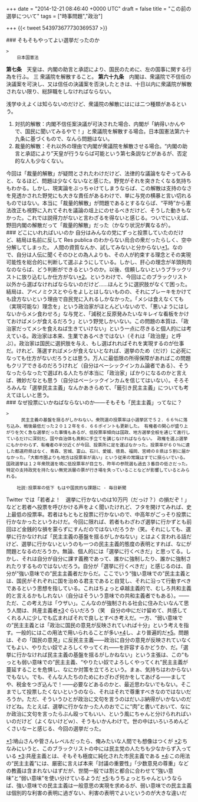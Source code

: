 
+++
date = "2014-12-21 08:46:40 +0000 UTC"
draft = false
title = "この前の選挙について"
tags = ["時事問題","政治"]

+++
{{< tweet 543973677730369537 >}}<br/>


<div class="section">
    ### そもそもやってよい選挙だったのか
    
    >
        日本国憲法
**第七条**　天皇は、内閣の助言と承認により、国民のために、左の国事に関する行為を行ふ。
三 衆議院を解散すること。
**第六十九条**　内閣は、衆議院で不信任の決議案を可決し、又は信任の決議案を否決したときは、十日以内に衆議院が解散されない限り、総辞職をしなければならない。

    
浅学ゆえよくは知らないのだけど、衆議院の解散にはには二つ種類があるという。

<ol>
<li>対抗的解散：内閣不信任案決議が可決された場合、内閣が「納得いかんやで、国民に聞いてみるやで！」と衆議院を解散する場合。日本国憲法第六十九条に基づくもので、なんら問題はない。</li>
<li>裁量的解散：それ以外の理由で内閣が衆議院を解散させる場合。“内閣の助言と承認により”天皇が行うならば可能という第七条説などがあるが、否定的な人も少なくない。</li>
</ol>今回は「裁量的解散」が疑問とされたわけだけど、法律的な議論をなぞってみると、なるほど、問題は少なくないなと感じた。野党がそれを突きたくなる気持ちもわかる。しかし、現実論をぶっちゃけてしまうならば、この解散は支持のなさを見透かされた野党にも大きな責任があるわけで、単に与党の横暴と言い切れるものではない。本当に「裁量的解散」が問題であるとするならば、“平時”から憲法改正も視野に入れてそれを議論の俎上にのせるべきだけど、そうした動きもなかった。これでは説得力がないと言わざるを得ないと感じる。ついでにいえば、野田内閣の解散だって「裁量的解散」だった（かなり状況が異なるが）。

</div>
<div class="section">
    ### どこにいれればいいのか
    自分はみんなの党にずっと投票していたのだけど、結局は名前に反して Res publica のわからない烏合の衆だったらしく、空中分解してしまった。 人間の資質なんか、試してみないと分からない<a href="#f-e75dd209" name="fn-e75dd209" title="鳩山さんや菅さんレベルだったら、俺みたいな人間でも想像はつくが">*1</a>。なので、自分は人伝に聞くそのひとの為人よりも、その人が約束する理念とその実現可能性を総合的に判断して選ぶようにしている。しかし、肝心の理念が羊頭狗肉なのならば、どう判断ができるというのか。以後、信頼しないというブラックリストに放り込むしか仕方がない<a href="#f-e324affe" name="fn-e324affe" title="ちなみにいうと、このブラックリストの中には民主党の人たちも少なからず入っている">*2</a>。というわけで、今回はこのブラックリスト以外から選ばなければならないのだけど……ほんとうに選択肢がなくて困った。結局は、アベノミクスとやらをよしとはしないものの、それにブレーキをかけても詮方ないという理由で自民党に入れるしかなかった。「メシは食えなくても（実現可能な）理念を」という政治家がほとんどいないので、「悪いようにはしないからメシ食わせろ」な与党と、「減税と反原発みたいなキレイな看板をかけておけばメシが食えるだろう」という野党しかいない。この問題の本質は、「政治家だってメシを食えねば生きていけない」という一点に尽きると個人的には考えている。政治家は本来、生業であるべきではない（それは「政治屋」と呼ぶ）。政治家は国民に選択肢を与え、もし選ばれればそれを実現するのが仕事だ。けれど、落選すればメシが食えないとなれば、選挙のため（だけ）に必死になっても仕方がないだろうとは思う。万人に最低限の所得保障があればこの問題もクリアできるのだろうけれど（自分はベーシックインカム論者である）、そうなったらなったで選ばれる人たちが本当に「政治家」ばかりになるのかと言えば、微妙だなとも思う（自分はベーシックインカムを信じてはいない）。そろそろみんな「選挙民主主義」なんかあきらめて、「籤引き民主主義」についても考えてほしいと思う。

</div>
<div class="section">
    ### なぜ投票にいかねばならないのか――そもそも「民主主義」ってなに？
    
    >
        　民主主義の基盤を揺るがしかねない。衆院選の投票率は小選挙区で５２．６６％に落ち込み、戦後最低だった２０１２年を６．６６ポイントも更新した。　有権者の関心が盛り上がりを欠く急な選挙だった事情もあるが、低投票率傾向は国政、地方選挙全般を通じて進行しているだけに深刻だ。国や自治体も真剣に手立てを講じなければならない。　政権を選ぶ選挙にもかかわらず、有権者の半分近くが今回、投票所に足を運ばなかった。投票率が６０％に達した都道府県はなく、青森、宮城、富山、石川、愛媛、徳島、福岡、宮崎の８県は５割に届かなかった。「大都市圏よりも地方は投票率が高い」という従来の常識はすでに揺らいでいる。　国政選挙は１２年衆院選を境に低投票率が目立ち、昨年の参院選も過去３番目の低さだった。特定の支持政党を持たない無党派層の票が行き場を失っていることなどが影響しているとみられる。

        社説:投票率の低下 もはや国民的な課題に - 毎日新聞
    
Twitter では「若者よ！　選挙に行かないのは10万円（だっけ？）の損だぞ！」などと若者へ投票を呼びかける声をよく聞いたけれど、フタを開けてみれば、史上最低の投票率。若者はもともと投票に行かないので、中高年がごっそり投票に行かなかったというわけだ。今回に限れば、若者もわざわざ選挙に行かずとも前回ほど金銭的な損を蒙らずにすんだのではないだろうか（笑。それにしても、選挙に行かなければ「民主主義の基盤を揺るがしかねない」とはよく言われる話だけど、選挙に行かないというのも一つの民主主義的態度の表明とすれば、なにが問題となるのだろうか。無論、個人的には「選挙に行くべきだ」と思ってる。しかし、それは自分が自分に課す義務であって、誰かに強制したり、誰かに強制されたりするものではないだろう。自分が「選挙に行くべきだ」と感じるのは、自分が“強い意味での”民主主義者だからだ。ここでいう“強い意味での”民主主義とは、国民がそれぞれに国を治める君主であると自覚し、それに沿って行動すべきであるという思想を指している。これはちょっと卓越主義的で、むしろ共和主義的と言えるかもしれない（自分はそういう意味での共和主義者でもある）。――ただ、この考え方は「ウザい」。こんなのが強制される社会に住みたいなんて思う人間は、共産主義者<a href="#f-ed9c7d36" name="fn-ed9c7d36" title="共産主義とは、そもそも極度に純化された市民主義である">*3</a>ぐらいだろう（笑　自分の中にだけ留めて、共感してくれる人に少しでも広まればそれで良しとすべき考えだ。一方、“弱い意味での”民主主義とは「政治に国民の意見が反映されていれば十分」という考えを指す。一般的にはこの用法で用いられることが多い<a href="#f-1b8b71d4" name="fn-1b8b71d4" title="この用法の“民主主義”には、厳密に言えば本来「討議の重要性」「少数意見の尊重」などの教義は含まれないはずだが、世間一般では割と都合に合わせて“強い意味”と“弱い意味”を使い分けているようだ">*4</a>し、より普遍的だ<a href="#f-8280c326" name="fn-8280c326" title="もうちょっとちゃんというならば、強い意味での民主主義は一般意思の実現を求めるが、弱い意味での民主主義は個別的な利害の表明に過ぎない、利害の表明でよいというのが大きな違いだ">*5</a>。問題は、その「国民の意見」に反民主主義――政治に自分の意見が反映されていなくてもよい、やりたい奴でよろしくやってくれ――を許容するかどうか、だ。「選挙に行かなければ民主主義の基盤を揺るがしかねない」という主張は、この“もっとも弱い意味での”民主主義、“やりたい奴でよろしくやってくれ”民主主義が蔓延することを危惧し、なにか対策を立てろという。まぁ、気持ちはわからないでもない。でも、そんな人たちのためにわざわざ何かをしてあげる――ましてや、税金をつぎ込んで！――必要などあるのかと、最近思わないでもない。そこまでして投票したくないというのなら、それはそれで尊重すべきなのではないだろうか。ただ、そういうひとが政治に文句を言うのはだいぶ納得がいかないのだけどね。たとえば、選挙に行かなかった人のおでこに“肉”と書いておいて、なにか政治に文句を言ったらぶん殴ってもいい、という風にちゃんと分けられればいいのだけど（よくないけどｗ）、そうもいかんわけで。世の中はいろいろめんどくさいなーと感じる、今回の選挙だった。

</div><div class="footnote">
<a href="#fn-e75dd209" name="f-e75dd209" class="footnote-number">*1</a><span class="footnote-delimiter">:</span><span class="footnote-text">鳩山さんや菅さんレベルだったら、俺みたいな人間でも想像はつくが</span>
<a href="#fn-e324affe" name="f-e324affe" class="footnote-number">*2</a><span class="footnote-delimiter">:</span><span class="footnote-text">ちなみにいうと、このブラックリストの中には民主党の人たちも少なからず入っている</span>
<a href="#fn-ed9c7d36" name="f-ed9c7d36" class="footnote-number">*3</a><span class="footnote-delimiter">:</span><span class="footnote-text">共産主義とは、そもそも極度に純化された市民主義である</span>
<a href="#fn-1b8b71d4" name="f-1b8b71d4" class="footnote-number">*4</a><span class="footnote-delimiter">:</span><span class="footnote-text">この用法の“民主主義”には、厳密に言えば本来「討議の重要性」「少数意見の尊重」などの教義は含まれないはずだが、世間一般では割と都合に合わせて“強い意味”と“弱い意味”を使い分けているようだ</span>
<a href="#fn-8280c326" name="f-8280c326" class="footnote-number">*5</a><span class="footnote-delimiter">:</span><span class="footnote-text">もうちょっとちゃんというならば、強い意味での民主主義は一般意思の実現を求めるが、弱い意味での民主主義は個別的な利害の表明に過ぎない、利害の表明でよいというのが大きな違いだ</span>
</div>

